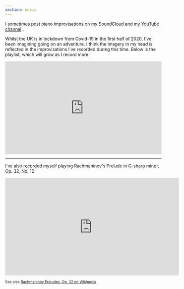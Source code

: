 ```yaml
---
section: music
---
```


I sometimes post piano improvisations on [my SoundCloud]({{site.data.links.music.ext_url}}) <i class="{{site.data.links.music.icon}}" aria-hidden="true"></i> and [my YouTube channel](https://www.youtube.com/channel/UCGGooHDGChBvbXYoEkcDeew) <i class="fas fa-video" aria-hidden="true"></i>.

Whilst the UK is in lockdown from Covid-19 in the first half of 2020, I've been imagining going on an adventure. I think the imagery in my head is reflected in the improvisations I've recorded during this time. Below is the playlist, which will grow as I record more:

<iframe width="100%" height="300" scrolling="no" frameborder="no" allow="autoplay" src="https://w.soundcloud.com/player/?url=https%3A//api.soundcloud.com/playlists/1036605940&color=%23ff5500&auto_play=false&hide_related=false&show_comments=true&show_user=true&show_reposts=false&show_teaser=true&visual=true"></iframe>

<hr>

I've also recorded myself playing Rachmaninov's Prelude in G-sharp minor, Op. 32, No. 12.

<iframe width="560" height="315" src="https://www.youtube.com/embed/C5q8q0yzJss" frameborder="0" allow="accelerometer; autoplay; encrypted-media; gyroscope; picture-in-picture" allowfullscreen></iframe>

<small>See also [Rachmaninov Preludes, Op. 32 on Wikipedia]((https://en.wikipedia.org/wiki/Preludes,_Op._32_(Rachmaninoff))).</small>
